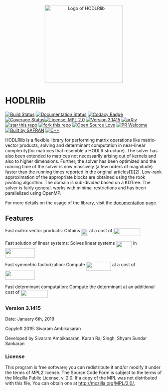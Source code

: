 <p align="center">
  <img src="https://github.com/sivaramambikasaran/HODLR/blob/master/docs/source/images/HODLR.svg" width="250" height="250" alt="Logo of HODLRlib"/>
</p>

# HODLRlib
[![Build Status](https://travis-ci.org/sivaramambikasaran/HODLR.svg?branch=master)](https://travis-ci.org/sivaramambikasaran/HODLR)
[![Documentation Status](https://readthedocs.org/projects/hodlr/badge/?version=latest)](https://hodlr.readthedocs.io/en/latest/?badge=latest)
[![Codacy Badge](https://api.codacy.com/project/badge/Grade/cd427ae7fd414c0cb2a0e1c7d201b2cb)](https://www.codacy.com/app/sivaramambikasaran/HODLR?utm_source=github.com&amp;utm_medium=referral&amp;utm_content=sivaramambikasaran/HODLR&amp;utm_campaign=Badge_Grade)
[![Coverage Status](https://coveralls.io/repos/github/sivaramambikasaran/HODLR/badge.svg?branch=master)](https://coveralls.io/github/sivaramambikasaran/HODLR?branch=master)[![License: MPL 2.0](https://img.shields.io/badge/License-MPL%202.0-brightgreen.svg)](https://opensource.org/licenses/MPL-2.0)
[![Version 3.1415](https://img.shields.io/badge/version-3.1415-brightgreen.svg)](https://github.com/sivaramambikasaran/HODLR)
[![arXiv](https://img.shields.io/badge/math.NA-arXiv%3A1405.0223-%23B31B1B.svg)](https://arxiv.org/abs/1405.0223)
[![star this repo](http://githubbadges.com/star.svg?user=sivaramambikasaran&repo=HODLR&style=flat)](https://github.com/sivaramambikasaran/HODLR)
[![fork this repo](http://githubbadges.com/fork.svg?user=sivaramambikasaran&repo=HODLR&style=flat)](https://github.com/sivaramambikasaran/HODLR/fork)
[![Open Source Love](https://badges.frapsoft.com/os/v1/open-source.svg?v=103)](https://github.com/sivaramambikasaran/HODLR/)
[![PR Welcome](https://img.shields.io/badge/PRs-welcome-brightgreen.svg)](http://makeapullrequest.com) 
[![Built by SAFRAN](https://img.shields.io/badge/built%20by-SAFRAN-orange.svg)](http://sivaramambikasaran.com/research/)
[![C++](https://img.shields.io/badge/language-C%2B%2B-brightgreen.svg)](http://www.cplusplus.com/)

HODLRlib is a flexible library for performing matrix operations like matrix-vector products, solving and determinant computation in near-linear complexity(for matrices that resemble a HODLR structure). The solver has also been extended to matrices not necessarily arising out of kernels and also to higher dimensions. Further, the solver has been optimized and the running time of the solver is now massively (a few orders of magnitude) faster than the running times reported in the original articles[[1](https://link.springer.com/article/10.1007/s10915-013-9714-z)][[2](https://arxiv.org/abs/1405.0223)]. Low-rank approximation of the appropriate blocks are obtained using the rook pivoting algorithm. The domain is sub-divided based on a KDTree. The solver is fairly general, works with minimal restrictions and has been parallelized using OpenMP.

For more details on the usage of the library, visit the [documentation](https://hodlr.readthedocs.io/en/latest/) page.

## Features

Fast matrix vector products: Obtains <img src="https://cdn.jsdelivr.net/gh/sivaramambikasaran/HODLR@master/docs/source/images//af44b92b9a0ae94e08b5e1e8abce573e.svg?invert_in_darkmode" align=middle width=21.723786149999988pt height=22.465723500000017pt/> at a cost of <img src="https://cdn.jsdelivr.net/gh/sivaramambikasaran/HODLR@master/docs/source/images//2d74209c531ea025d06c0a66dbbd0bb1.svg?invert_in_darkmode" align=middle width=85.780695pt height=24.65753399999998pt/>

Fast solution of linear systems: Solves linear systems <img src="https://cdn.jsdelivr.net/gh/sivaramambikasaran/HODLR@master/docs/source/images//70681e99f542745bf6a0c56bd4600b39.svg?invert_in_darkmode" align=middle width=50.69621369999999pt height=22.831056599999986pt/> in <img src="https://cdn.jsdelivr.net/gh/sivaramambikasaran/HODLR@master/docs/source/images//dad06decfe9b6527d7a6d23885d23d04.svg?invert_in_darkmode" align=middle width=95.43830174999998pt height=29.534320200000014pt/>

Fast symmetric factorization: Compute <img src="https://cdn.jsdelivr.net/gh/sivaramambikasaran/HODLR@master/docs/source/images//c0b7ce204101fd85e5ae745c31f7781f.svg?invert_in_darkmode" align=middle width=79.39666349999999pt height=27.6567522pt/> at a cost of <img src="https://cdn.jsdelivr.net/gh/sivaramambikasaran/HODLR@master/docs/source/images//dad06decfe9b6527d7a6d23885d23d04.svg?invert_in_darkmode" align=middle width=95.43830174999998pt height=29.534320200000014pt/>

Fast determinant computation: Compute the determinant at an additional cost of <img src="https://cdn.jsdelivr.net/gh/sivaramambikasaran/HODLR@master/docs/source/images//2d74209c531ea025d06c0a66dbbd0bb1.svg?invert_in_darkmode" align=middle width=85.780695pt height=24.65753399999998pt/>

### Version 3.1415

Date: January 6th, 2019

Copyleft 2019: Sivaram Ambikasaran

Developed by Sivaram Ambikasaran, Karan Raj Singh, Shyam Sundar Sankaran

### License

This program is free software; you can redistribute it and/or modify it under the terms of MPL2 license. The Source Code Form is subject to the terms of the Mozilla Public License, v. 2.0. If a copy of the MPL was not distributed with this file, You can obtain one at <http://mozilla.org/MPL/2.0/.>
